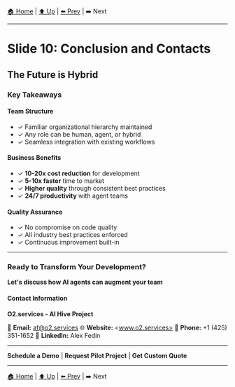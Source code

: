 [🏠 Home](../slide-deck.md) | [⬆️ Up](../slide-deck.md) | [⬅️ Prev](slide-09-complex-example.md) | ➡️ Next

---

# Slide 10: Conclusion and Contacts

## The Future is Hybrid

### Key Takeaways

#### Team Structure

- ✓ Familiar organizational hierarchy maintained
- ✓ Any role can be human, agent, or hybrid
- ✓ Seamless integration with existing workflows

#### Business Benefits

- ✓ **10-20x cost reduction** for development
- ✓ **5-10x faster** time to market
- ✓ **Higher quality** through consistent best practices
- ✓ **24/7 productivity** with agent teams

#### Quality Assurance

- ✓ No compromise on code quality
- ✓ All industry best practices enforced
- ✓ Continuous improvement built-in

---

### Ready to Transform Your Development?

**Let's discuss how AI agents can augment your team**

#### Contact Information

**O2.services - AI Hive Project**

📧 **Email:** <af@o2.services>
🌐 **Website:** <www.o2.services>
📱 **Phone:** +1 (425) 351-1652
💼 **LinkedIn:** Alex Fedin

---

**Schedule a Demo** | **Request Pilot Project** | **Get Custom Quote**

---

[🏠 Home](../slide-deck.md) | [⬆️ Up](../slide-deck.md) | [⬅️ Prev](slide-09-complex-example.md) | ➡️ Next
